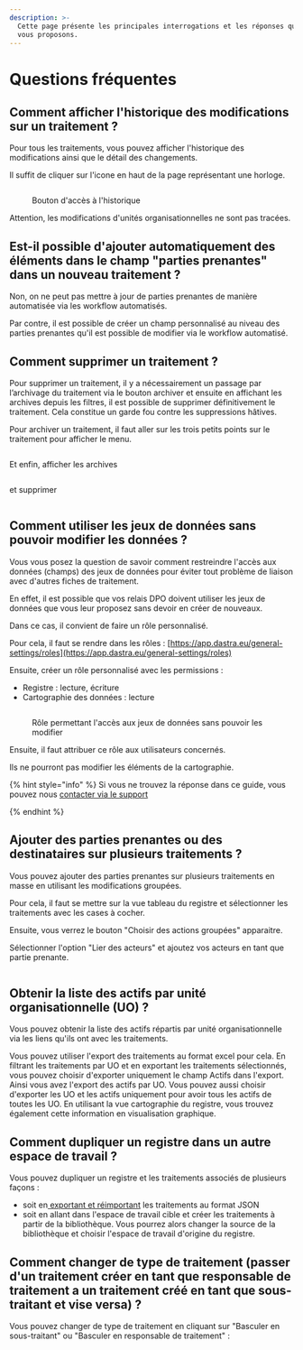 ```yaml
---
description: >-
  Cette page présente les principales interrogations et les réponses que nous
  vous proposons.
---
```


# Questions fréquentes

## Comment afficher l'historique des modifications sur un traitement ?

Pour tous les traitements, vous pouvez afficher l'historique des modifications ainsi que le détail des changements.&#x20;

Il suffit de cliquer sur l'icone en haut de la page représentant une horloge.

<figure><img src="../../.gitbook/assets/image (1) (1) (3).png" alt=""><figcaption><p>Bouton d'accès à l'historique</p></figcaption></figure>

Attention, les modifications d'unités organisationnelles ne sont pas tracées.&#x20;

## Est-il possible d'ajouter automatiquement des éléments dans le champ "parties prenantes" dans un nouveau traitement ?

Non, on ne peut pas mettre à jour de parties prenantes de manière automatisée via les workflow automatisés.&#x20;

Par contre, il est possible de créer un champ personnalisé au niveau des parties prenantes qu'il est possible de modifier via le workflow automatisé.

## Comment supprimer un traitement ?

Pour supprimer un traitement, il y a nécessairement un passage par l’archivage du traitement via le bouton archiver et ensuite en affichant les archives depuis les filtres, il est possible de supprimer définitivement le traitement. Cela constitue un garde fou contre les suppressions hâtives.

Pour archiver un traitement, il faut aller sur les trois petits points sur le traitement pour afficher le menu.

<figure><img src="../../.gitbook/assets/image (1) (1) (5).png" alt=""><figcaption></figcaption></figure>

Et enfin, afficher les archives

<figure><img src="../../.gitbook/assets/image (2) (3) (2).png" alt=""><figcaption></figcaption></figure>

et supprimer&#x20;

<figure><img src="../../.gitbook/assets/image (4) (1) (1).png" alt=""><figcaption></figcaption></figure>

## Comment utiliser les jeux de données sans pouvoir modifier les données ?

Vous vous posez la question de savoir comment restreindre l'accès aux données (champs) des jeux de données pour éviter tout problème de liaison avec d'autres fiches de traitement.

En effet, il est possible que vos relais DPO doivent utiliser les jeux de données que vous leur proposez sans devoir en créer de nouveaux.&#x20;

Dans ce cas, il convient de faire un rôle personnalisé.&#x20;

Pour cela, il faut se rendre dans les rôles : [https://app.dastra.eu/general-settings/roles](https://app.dastra.eu/general-settings/roles)

Ensuite, créer un rôle personnalisé avec les permissions :&#x20;

* Registre : lecture, écriture
* Cartographie des données : lecture

<figure><img src="../../.gitbook/assets/image (2) (2) (3).png" alt=""><figcaption><p>Rôle permettant l'accès aux jeux de données sans pouvoir les modifier</p></figcaption></figure>

Ensuite, il faut attribuer ce rôle aux utilisateurs concernés.&#x20;

Ils ne pourront pas modifier les éléments de la cartographie.

{% hint style="info" %}
Si vous ne trouvez la réponse dans ce guide, vous pouvez nous [contacter via le support](../../commencer/le-support/faire-une-demande-de-support.md)


{% endhint %}

## Ajouter des parties prenantes ou des destinataires sur plusieurs traitements ?

Vous pouvez ajouter des parties prenantes sur plusieurs traitements en masse en utilisant les modifications groupées.&#x20;

Pour cela, il faut se mettre sur la vue tableau du registre et sélectionner les traitements avec les cases à cocher.&#x20;

Ensuite, vous verrez le bouton "Choisir des actions groupées" apparaitre.&#x20;

Sélectionner l'option "Lier des acteurs" et ajoutez vos acteurs en tant que partie prenante.&#x20;

<figure><img src="../../.gitbook/assets/image (17) (2).png" alt=""><figcaption></figcaption></figure>

## Obtenir la liste des actifs par unité organisationnelle (UO) ?

Vous pouvez obtenir la liste des actifs répartis par unité organisationnelle via les liens qu'ils ont avec les traitements.&#x20;

Vous pouvez utiliser l'export des traitements au format excel pour cela. En filtrant les traitements par UO et en exportant les traitements sélectionnés, vous pouvez choisir d'exporter uniquement le champ Actifs dans l'export. Ainsi vous avez l'export des actifs par UO. Vous pouvez aussi choisir d'exporter les UO et les actifs uniquement pour avoir tous les actifs de toutes les UO. En utilisant la vue cartographie du registre, vous trouvez également cette information en visualisation graphique.

## Comment dupliquer un registre dans un autre espace de travail ?

Vous pouvez dupliquer un registre et les traitements associés de plusieurs façons :&#x20;

* soit en[ exportant et réimportant](exporter-importer-le-registre.md) les traitements au format JSON
* soit en allant dans l'espace de travail cible et créer les traitements à partir de la bibliothèque. Vous pourrez alors changer la source de la bibliothèque et choisir l'espace de travail d'origine du registre.

## Comment changer de type de traitement (passer d'un traitement créer en tant que responsable de traitement a un traitement créé en tant que sous-traitant et vise versa) ?

Vous pouvez changer de type de traitement en cliquant sur "Basculer en sous-traitant" ou "Basculer en responsable de traitement" :&#x20;

<figure><img src="../../.gitbook/assets/Capture d&#x27;écran 2024-10-16 122037.png" alt=""><figcaption></figcaption></figure>
